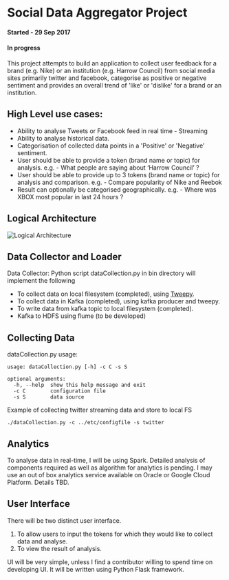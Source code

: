 # Social Data Aggregator Project

#### Started - 29 Sep 2017
#### In progress

This project attempts to build an application to collect user feedback for a brand (e.g. Nike) or an institution (e.g. Harrow Council) from social media sites primarily twitter and facebook, categorise as positive or negative sentiment and provides an overall trend of 'like' or 'dislike' for a brand or an institution.

## High Level use cases:

- Ability to analyse Tweets or Facebook feed in real time - Streaming
- Ability to analyse historical data.
- Categorisation of collected data points in a 'Positive' or 'Negative' sentiment.
- User should be able to provide a token (brand name or topic) for analysis.
    e.g. - What people are saying about ‘Harrow Council’ ?
- User should be able to provide up to 3 tokens (brand name or topic) for analysis and comparison.
    e.g. - Compare popularity of Nike and Reebok
- Result can optionally be categorised geographically.
    e.g. - Where was XBOX most popular in last 24 hours ?

## Logical Architecture

![Logical Architecture](https://github.com/bipulc/sentiment_analysis/blob/master/logical_architecture.jpg)

## Data Collector and Loader

Data Collector: Python script dataCollection.py in bin directory will implement the following 

- To collect data on local filesystem (completed), using [Tweepy](http://docs.tweepy.org/en/v3.5.0/getting_started.html). 
- To collect data in Kafka (completed), using kafka producer and tweepy.
- To write data from kafka topic to local filesystem (completed).
- Kafka to HDFS using flume (to be developed)

## Collecting Data

dataCollection.py usage:
```
usage: dataCollection.py [-h] -c C -s S

optional arguments:
  -h, --help  show this help message and exit
  -c C        configuration file
  -s S        data source
```
Example of collecting twitter streaming data and store to local FS

```
./dataCollection.py -c ../etc/configfile -s twitter
```

## Analytics 
To analyse data in real-time, I will be using Spark. Detailed analysis of components required as well as algorithm for analytics is pending. I may use an out of box analytics service available on Oracle or Google Cloud Platform. Details TBD.

## User Interface
There will be two distinct user interface. 
1.  To allow users to input the tokens for which they would like to collect data and analyse.
2.  To view the result of analysis.

UI will be very simple, unless I find a contributor willing to spend time on developing UI. It will be written using Python Flask framework.

